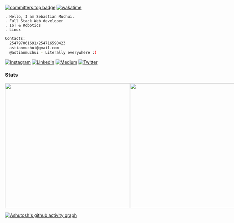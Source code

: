 [![committers.top badge](https://user-badge.committers.top/kenya_private/astianmuchui.svg)](https://user-badge.committers.top/kenya_private/astianmuchui)
[![wakatime](https://wakatime.com/badge/user/5a50e193-2e98-47bd-9b67-0952bed984cf.svg)](https://wakatime.com/@5a50e193-2e98-47bd-9b67-0952bed984cf)

```shell
. Hello, I am Sebastian Muchui.
. Full Stack Web developer
. IoT & Robotics
. Linux
```

```sh
Contacts:
  254797061691/254716590423
  astianmuchui@gmail.com
  @astianmuchui - Literally everywhere :)
```

[![Instagram](https://img.shields.io/badge/Instagram-%23E4405F.svg?logo=Instagram&logoColor=white)](https://instagram.com/astianmuchui) [![LinkedIn](https://img.shields.io/badge/LinkedIn-%230077B5.svg?logo=linkedin&logoColor=white)](https://linkedin.com/in/astianmuchui) [![Medium](https://img.shields.io/badge/Medium-12100E?logo=medium&logoColor=white)](https://medium.com/@sebastianmuchui) [![Twitter](https://img.shields.io/badge/Twitter-%231DA1F2.svg?logo=Twitter&logoColor=white)](https://twitter.com/astianmuchui) 


### Stats

<div style="display: inline-flex;">
  <img src="https://github-readme-stats.vercel.app/api?username=astianmuchui&theme=tokyonight&hide_border=false&include_all_commits=true" style="width: 400px;">
  <img src="https://github-readme-streak-stats.herokuapp.com/?user=astianmuchui&theme=tokyonight&hide_border=false&include_all_commits=true&count_private=true" style="width: 400px;">

</div>

[![Ashutosh's github activity graph](https://github-readme-activity-graph.vercel.app/graph?username=astianmuchui&bg_color=000105&color=922d1c&line=9e2000&point=ffffff&area=true&hide_border=true)](https://github.com/ashutosh00710/github-readme-activity-graph)
